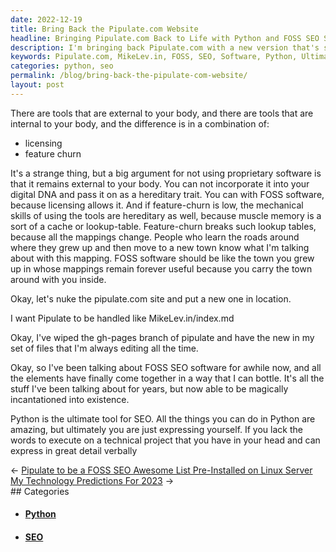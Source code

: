 ```yaml
---
date: 2022-12-19
title: Bring Back the Pipulate.com Website
headline: Bringing Pipulate.com Back to Life with Python and FOSS SEO Software
description: I'm bringing back Pipulate.com with a new version that's similar to MikeLev.in/index.md. I'm finally able to make my ideas on FOSS SEO software come to life using Python - the ultimate tool for SEO. Come check out my blog post to find out more!
keywords: Pipulate.com, MikeLev.in, FOSS, SEO, Software, Python, Ultimate, Tool, Express, Ideas
categories: python, seo
permalink: /blog/bring-back-the-pipulate-com-website/
layout: post
---
```



There are tools that are external to your body, and there are tools that are
internal to your body, and the difference is in a combination of:

- licensing
- feature churn

It's a strange thing, but a big argument for not using proprietary software is
that it remains external to your body. You can not incorporate it into your
digital DNA and pass it on as a hereditary trait. You can with FOSS software,
because licensing allows it. And if feature-churn is low, the mechanical skills
of using the tools are hereditary as well, because muscle memory is a sort of a
cache or lookup-table. Feature-churn breaks such lookup tables, because all the
mappings change. People who learn the roads around where they grew up and then
move to a new town know what I'm talking about with this mapping. FOSS software
should be like the town you grew up in whose mappings remain forever useful
because you carry the town around with you inside.

Okay, let's nuke the pipulate.com site and put a new one in location.

I want Pipulate to be handled like MikeLev.in/index.md

Okay, I've wiped the gh-pages branch of pipulate and have the new in my set of
files that I'm always editing all the time.

Okay, so I've been talking about FOSS SEO software for awhile now, and all the
elements have finally come together in a way that I can bottle. It's all the
stuff I've been talking about for years, but now able to be magically
incantationed into existence.

Python is the ultimate tool for SEO. All the things you can do in Python are
amazing, but ultimately you are just expressing yourself. If you lack the words
to execute on a technical project that you have in your head and can express in
great detail verbally


<div class="post-nav"><div class="post-nav-prev"><span class="arrow">&larr;&nbsp;</span><a href="/blog/pipulate-to-be-a-foss-seo-awesome-list-pre-installed-on-linux-server">Pipulate to be a FOSS SEO Awesome List Pre-Installed on Linux Server</a></div><div class="post-nav-next"><a href="/blog/my-technology-predictions-for-2023">My Technology Predictions For 2023</a><span class="arrow">&nbsp;&rarr;</span></div></div>
## Categories

<ul>
<li><h4><a href='/python/'>Python</a></h4></li>
<li><h4><a href='/seo/'>SEO</a></h4></li></ul>